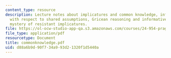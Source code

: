 ```yaml
---
content_type: resource
description: Lecture notes about implicatures and common knowledge, informativeness
  with respect to shared assumptions, Gricean reasoning and informativeness, and the
  mystery of resistant implicatures.
file: https://ol-ocw-studio-app-qa.s3.amazonaws.com/courses/24-954-pragmatics-in-linguistic-theory-fall-2006/d88a6b9d90f734a993d21320f1d5440a_commonknowledge.pdf
file_type: application/pdf
resourcetype: Document
title: commonknowledge.pdf
uid: d88a6b9d-90f7-34a9-93d2-1320f1d5440a
---
```

